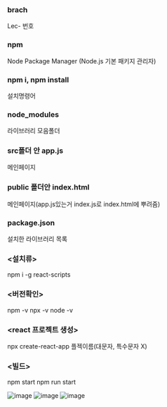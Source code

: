 ### brach
Lec- 번호

### npm 
Node Package Manager (Node.js 기본 패키지 관리자)

### npm i, npm install 
설치명령어

### node_modules
라이브러리 모음폴더

### src폴더 안 app.js
메인페이지

### public 폴더안 index.html
메인페이지(app.js있는거 index.js로 index.html에 뿌려줌)

### package.json
설치한 라이브러리 목록


### <설치류>
npm i -g react-scripts

### <버전확인>
npm -v 
npx -v
node -v

### <react 프로젝트 생성>
npx create-react-app 플젝이름(대문자, 특수문자 X)

### <빌드>
npm start
npm run start

![image](https://user-images.githubusercontent.com/86578107/215223188-9d01412e-82e3-4949-9de8-457cfafcbe3d.png)
![image](https://user-images.githubusercontent.com/86578107/215223201-081d1b81-7782-4dc5-8900-dff4279edd15.png)
![image](https://user-images.githubusercontent.com/86578107/215223917-037de79c-0437-4c10-8d98-17f62e7afcbb.png)




